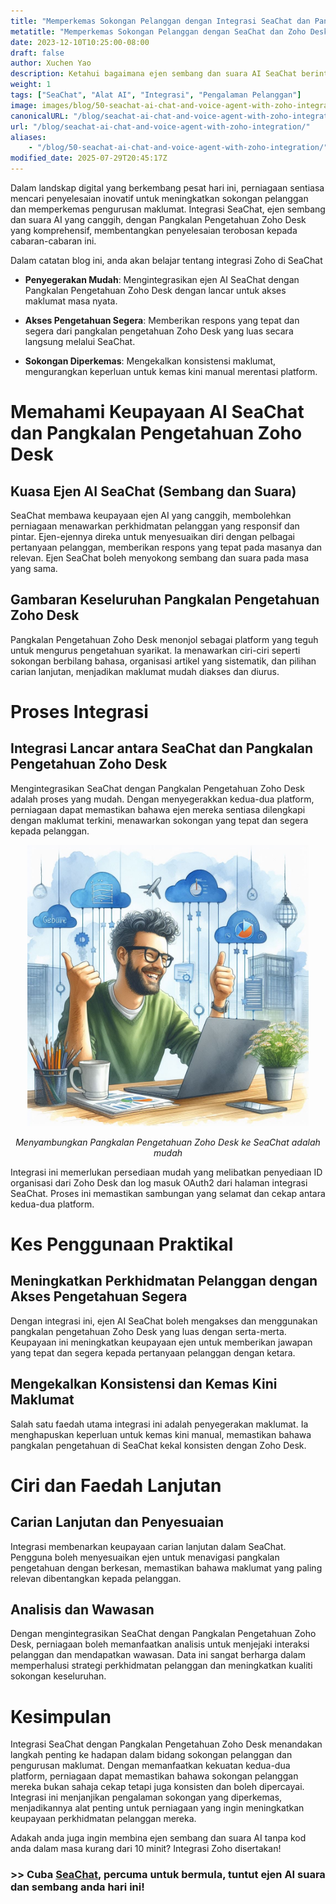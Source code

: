 ```yaml
---
title: "Memperkemas Sokongan Pelanggan dengan Integrasi SeaChat dan Pangkalan Pengetahuan Zoho Desk"
metatitle: "Memperkemas Sokongan Pelanggan dengan SeaChat dan Zoho Desk"
date: 2023-12-10T10:25:00-08:00
draft: false
author: Xuchen Yao
description: Ketahui bagaimana ejen sembang dan suara AI SeaChat berintegrasi dengan Pangkalan Pengetahuan Zoho Desk yang komprehensif untuk sokongan pelanggan yang lancar dan cekap.
weight: 1
tags: ["SeaChat", "Alat AI", "Integrasi", "Pengalaman Pelanggan"]
image: images/blog/50-seachat-ai-chat-and-voice-agent-with-zoho-integration/50-seachat-ai-chat-and-voice-agent-with-zoho-integration.png
canonicalURL: "/blog/seachat-ai-chat-and-voice-agent-with-zoho-integration/"
url: "/blog/seachat-ai-chat-and-voice-agent-with-zoho-integration/"
aliases:
    - "/blog/50-seachat-ai-chat-and-voice-agent-with-zoho-integration/"
modified_date: 2025-07-29T20:45:17Z
---
```


Dalam landskap digital yang berkembang pesat hari ini, perniagaan sentiasa mencari penyelesaian inovatif untuk meningkatkan sokongan pelanggan dan memperkemas pengurusan maklumat. Integrasi SeaChat, ejen sembang dan suara AI yang canggih, dengan Pangkalan Pengetahuan Zoho Desk yang komprehensif, membentangkan penyelesaian terobosan kepada cabaran-cabaran ini.

Dalam catatan blog ini, anda akan belajar tentang integrasi Zoho di SeaChat

- **Penyegerakan Mudah**: Mengintegrasikan ejen AI SeaChat dengan Pangkalan Pengetahuan Zoho Desk dengan lancar untuk akses maklumat masa nyata.

- **Akses Pengetahuan Segera**: Memberikan respons yang tepat dan segera dari pangkalan pengetahuan Zoho Desk yang luas secara langsung melalui SeaChat.

- **Sokongan Diperkemas**: Mengekalkan konsistensi maklumat, mengurangkan keperluan untuk kemas kini manual merentasi platform.


# Memahami Keupayaan AI SeaChat dan Pangkalan Pengetahuan Zoho Desk

## Kuasa Ejen AI SeaChat (Sembang dan Suara)
SeaChat membawa keupayaan ejen AI yang canggih, membolehkan perniagaan menawarkan perkhidmatan pelanggan yang responsif dan pintar. Ejen-ejennya direka untuk menyesuaikan diri dengan pelbagai pertanyaan pelanggan, memberikan respons yang tepat pada masanya dan relevan.
Ejen SeaChat boleh menyokong sembang dan suara pada masa yang sama.

## Gambaran Keseluruhan Pangkalan Pengetahuan Zoho Desk
Pangkalan Pengetahuan Zoho Desk menonjol sebagai platform yang teguh untuk mengurus pengetahuan syarikat. Ia menawarkan ciri-ciri seperti sokongan berbilang bahasa, organisasi artikel yang sistematik, dan pilihan carian lanjutan, menjadikan maklumat mudah diakses dan diurus.

# Proses Integrasi
## Integrasi Lancar antara SeaChat dan Pangkalan Pengetahuan Zoho Desk
Mengintegrasikan SeaChat dengan Pangkalan Pengetahuan Zoho Desk adalah proses yang mudah. Dengan menyegerakkan kedua-dua platform, perniagaan dapat memastikan bahawa ejen mereka sentiasa dilengkapi dengan maklumat terkini, menawarkan sokongan yang tepat dan segera kepada pelanggan.

<center>
<img height="450px" src="/images/blog/50-seachat-ai-chat-and-voice-agent-with-zoho-integration/1-connect-zoho-database-to-seachat.jpeg" alt="Menyambungkan Pangkalan Pengetahuan Zoho Desk ke SeaChat adalah mudah"/>

*Menyambungkan Pangkalan Pengetahuan Zoho Desk ke SeaChat adalah mudah*
</center>



Integrasi ini memerlukan persediaan mudah yang melibatkan penyediaan ID organisasi dari Zoho Desk dan log masuk OAuth2 dari halaman integrasi SeaChat. Proses ini memastikan sambungan yang selamat dan cekap antara kedua-dua platform.

# Kes Penggunaan Praktikal

## Meningkatkan Perkhidmatan Pelanggan dengan Akses Pengetahuan Segera
Dengan integrasi ini, ejen AI SeaChat boleh mengakses dan menggunakan pangkalan pengetahuan Zoho Desk yang luas dengan serta-merta. Keupayaan ini meningkatkan keupayaan ejen untuk memberikan jawapan yang tepat dan segera kepada pertanyaan pelanggan dengan ketara.

## Mengekalkan Konsistensi dan Kemas Kini Maklumat
Salah satu faedah utama integrasi ini adalah penyegerakan maklumat. Ia menghapuskan keperluan untuk kemas kini manual, memastikan bahawa pangkalan pengetahuan di SeaChat kekal konsisten dengan Zoho Desk.

# Ciri dan Faedah Lanjutan

## Carian Lanjutan dan Penyesuaian
Integrasi membenarkan keupayaan carian lanjutan dalam SeaChat. Pengguna boleh menyesuaikan ejen untuk menavigasi pangkalan pengetahuan dengan berkesan, memastikan bahawa maklumat yang paling relevan dibentangkan kepada pelanggan.

## Analisis dan Wawasan
Dengan mengintegrasikan SeaChat dengan Pangkalan Pengetahuan Zoho Desk, perniagaan boleh memanfaatkan analisis untuk menjejaki interaksi pelanggan dan mendapatkan wawasan. Data ini sangat berharga dalam memperhalusi strategi perkhidmatan pelanggan dan meningkatkan kualiti sokongan keseluruhan.

# Kesimpulan
Integrasi SeaChat dengan Pangkalan Pengetahuan Zoho Desk menandakan langkah penting ke hadapan dalam bidang sokongan pelanggan dan pengurusan maklumat. Dengan memanfaatkan kekuatan kedua-dua platform, perniagaan dapat memastikan bahawa sokongan pelanggan mereka bukan sahaja cekap tetapi juga konsisten dan boleh dipercayai. Integrasi ini menjanjikan pengalaman sokongan yang diperkemas, menjadikannya alat penting untuk perniagaan yang ingin meningkatkan keupayaan perkhidmatan pelanggan mereka.


Adakah anda juga ingin membina ejen sembang dan suara AI tanpa kod anda dalam masa kurang dari 10 minit? Integrasi Zoho disertakan!

### >> Cuba [SeaChat](https://chat.seasalt.ai/?utm_source=blog), percuma untuk bermula, tuntut ejen AI suara dan sembang anda hari ini!